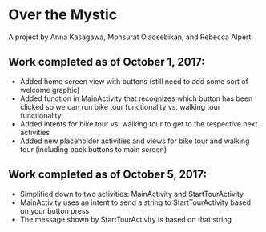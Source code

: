 # Over the Mystic

A project by Anna Kasagawa, Monsurat Olaosebikan, and Rebecca Alpert

## Work completed as of October 1, 2017:  
* Added home screen view with buttons (still need to add some sort of welcome graphic)
* Added function in MainActivity that recognizes which button has been clicked so we can run bike tour functionality vs. walking tour functionality
* Added intents for bike tour vs. walking tour to get to the respective next activities 
* Added new placeholder activities and views for bike tour and walking tour (including back buttons to main screen)

## Work completed as of October 5, 2017:
* Simplified down to two activities: MainActivity and StartTourActivity
* MainActivity uses an intent to send a string to StartTourActivity based on your button press
* The message shown by StartTourActivity is based on that string
